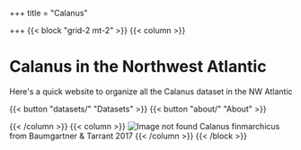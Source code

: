 +++
title = "Calanus"

+++
{{< block "grid-2 mt-2" >}}
{{< column >}}

# Calanus in the Northwest Atlantic

Here's a quick website to organize all the Calanus dataset in the NW Atlantic

{{< button "datasets/" "Datasets" >}} {{< button "about/" "About" >}}

{{< /column >}}
{{< column >}}
![Image not found](/calanus_data_website/images/calanus.jpg)
Calanus finmarchicus from Baumgartner & Tarrant 2017 
{{< /column >}}
{{< /block >}}